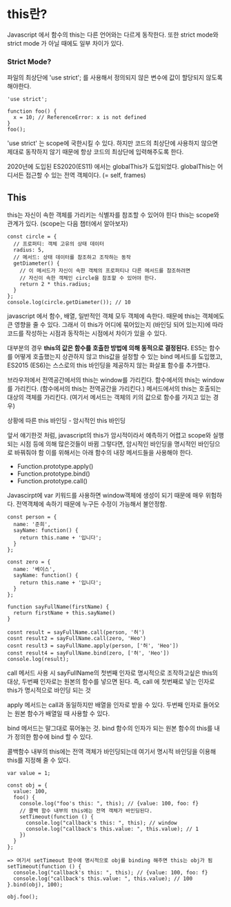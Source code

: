 # this란?

Javascript 에서 함수의 this는 다른 언어와는 다르게 동작한다. 또한 strict mode와 strict mode 가 아닐 때에도 일부 차이가 있다.

### Strict Mode?

파일의 최상단에 'use strict'; 를 사용해서 정의되지 않은 변수에 값이 할당되지 않도록 해야한다.

```
'use strict';

function foo() {
  x = 10; // ReferenceError: x is not defined
}
foo();
```

'use strict' 는 scope에 국한시킬 수 있다.
하지만 코드의 최상단에 사용하지 않으면 제대로 동작하지 않기 때문에
항상 코드의 최상단에 입력해주도록 한다.

2020년에 도입된 ES2020(ES11) 에서는 globalThis가 도입되었다.
globalThis는 어디서든 접근할 수 있는 전역 객체이다.
(= self, frames)

## This

this는 자신이 속한 객체를 가리키는 식별자를 참조할 수 있어야 힌다
this는 scope와 관계가 있다. (scope는 다음 챕터에서 알아보자)

```
const circle = {
  // 프로퍼티: 객체 고유의 상태 데이터
  radius: 5,
  // 메서드: 상태 데이터를 참조하고 조작하는 동작
  getDiameter() {
    // 이 메서드가 자신이 속한 객체의 프로퍼티나 다른 메서드를 참조하려면
    // 자신이 속한 객체인 circle을 참조할 수 있어야 한다.
    return 2 * this.radius;
  }
};
console.log(circle.getDiameter()); // 10
```

javascript 에서 함수, 배열, 일반적인 객체 모두 객체에 속한다.
때문에 this는 객체에도 큰 영향을 줄 수 있다.
그래서 이 this가 어디에 묶어있는지 (바인딩 되어 있는지)에 따라
코드를 작성하는 시점과 동작하는 시점에서 차이가 있을 수 있다.

대부분의 경우 **this의 값은 함수를 호출한 방법에 의해 동적으로 결정된다.**
ES5는 함수를 어떻게 호출했는지 상관하지 않고 this값을 설정할 수 있는 bind 메서드를 도입했고,
ES2015 (ES6)는 스스로의 this 바인딩을 제공하지 않는 화살표 함수를 추가했다.

브라우저에서 전역공간에서의 this는 window를 가리킨다.
함수에서의 this는 window를 가리킨다. (함수에서의 this는 전역공간을 가리킨다.)
메서드에서의 this는 호출되는 대상의 객체를 가리킨다.
(여기서 메서드는 객체의 키의 값으로 함수를 가지고 있는 경우)

상황에 따른 this 바인딩 - 암시적인 this 바인딩

앞서 얘기한것 처럼, javascript의 this가 암시적이라서 예측하기 어렵고 scope와 실행되는 시점 등에 의해 많은것들이 바뀜
그렇다면, 암시적인 바인딩을 명시적인 바인딩으로 바꿔줘야 함
이를 위해서는 아래 함수의 내장 메서드들을 사용해야 한다.

- Function.prototype.apply()
- Function.prototype.bind()
- Function.prototype.call()

Javascirpt에 var 키워드를 사용하면 window객체에 생성이 되기 때문에 매우 위험하다.
전역객체에 속하기 때문에 누구든 수정이 가능해서 불안정함.

```
const person = {
  name: '준희',
  sayName: function() {
    return this.name + '입니다';
  }
};

const zero = {
  name: '베이스',
  sayName: function() {
    return this.name + '입니다';
  }
};

function sayFullName(firstName) {
  return firstName + this.sayName()
}

cosnt result = sayFullName.call(person, '허')
cosnt result2 = sayFullName.call(zero, 'Heo')
cosnt result3 = sayFullName.apply(person, ['허', 'Heo'])
const result4 = sayFullName.bind(zero, ['허', 'Heo'])
console.log(result);
```

call 메서드 사용 시 sayFullName의 첫번째 인자로 명시적으로 조작하고싶은 this의 대상,
두번째 인자로는 원본의 함수를 넣으면 된다.
즉, call 에 첫번째로 넣는 인자로 this가 명시적으로 바인딩 되는 것

apply 메서드는 call과 동일하지만 배열을 인자로 받을 수 있다.
두번째 인자로 들어오는 원본 함수가 배열일 때 사용할 수 있다.

bind 메서드는 말그대로 묶어놓는 것. bind 함수의 인자가 되는 원본 함수의 this를
내가 정의한 함수에 bind 할 수 있다.

콜백함수 내부의 this에는 전역 객체가 바인딩되는데 여기서 명시적 바인딩을 이용해
this를 지정해 줄 수 있다.

```
var value = 1;

const obj = {
  value: 100,
  foo() {
    console.log("foo's this: ", this); // {value: 100, foo: f}
    // 콜백 함수 내부의 this에는 전역 객체가 바인딩된다.
    setTimeout(function () {
      console.log("callback's this: ", this); // window
      console.log("callback's this.value: ", this.value); // 1
    })
  }
};

=> 여기서 setTimeout 함수에 명시적으로 obj를 binding 해주면 this는 obj가 됨
setTimeout(function () {
  console.log("callback's this: ", this); // {value: 100, foo: f}
  console.log("callback's this.value: ", this.value); // 100
}.bind(obj), 100);

obj.foo();
```
